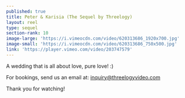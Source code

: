 ```yaml
---
published: true
title: Peter & Karisia (The Sequel by Threelogy)
layout: reel
type: sequel
section-rank: 10
image-large: 'https://i.vimeocdn.com/video/620313686_1920x700.jpg'
image-small: 'https://i.vimeocdn.com/video/620313686_750x500.jpg'
link: 'https://player.vimeo.com/video/203747579'
---
```

A wedding that is all about love, pure love! :)

For bookings, send us an email at: inquiry@threelogyvideo.com

Thank you for watching! 